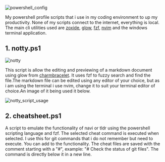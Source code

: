 ![powershell_config](https://socialify.git.ci/brushy501/powershell_config/image?description=1&descriptionEditable=My%20powershell%20scripts%20to%20power%20my%20productivity.&language=1&name=1&owner=1&stargazers=1&theme=Light)

My powershell profile scripts that i use in my coding environment to up my productivity.
None of my scripts connect to the internet, everything is local. The main cli utilities
used are [zoxide](https://github.com/ajeetdsouza/zoxide), [glow](https://github.com/charmbracelet/glow),
[fzf](https://github.com/junegunn/fzf), [nvim](https://github.com/neovim/neovim) and the windows terminal application.

## 1. notty.ps1
![notty](https://github.com/brushy501/powershell_config/assets/48830968/8c6e490e-b4ce-4ddd-bab7-3cab46217c99)

This script is allow the editing and previewing of a markdown document using glow from [charmbracelet](https://github.com/charmbracelet/glow).
It uses fzf to fuzzy search and find the file.The markdown file can be edited using any editor of your choice, but as i am using the terminal
i use nvim, change it to suit your terminal editor of choice.An image of it being used it below.

![notty_script_usage](https://github.com/brushy501/powershell_config/assets/48830968/20590af9-e863-486f-bce3-77623c67d202)



## 2. cheatsheet.ps1

A script to emulate the functionality of navi or tldr using the powershell scripting language and fzf. The selected cheat command is executed
when selected. I use this for git commands that i do not remember but need to execute. You can add to the functionality. The cheat files are
saved with the comment starting with a "#", example: "# Check the status of git files". The command is directly below it in a new line.


